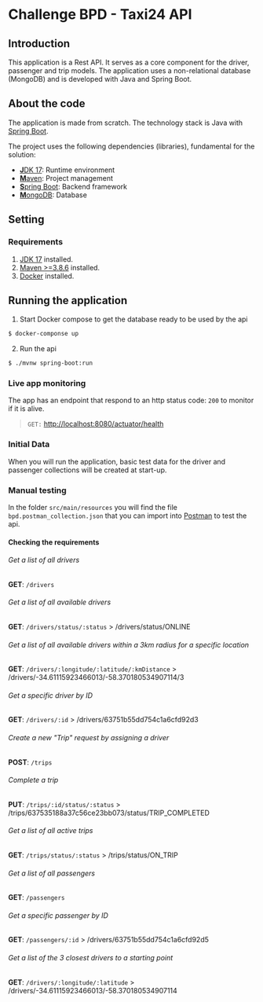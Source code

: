 # Challenge BPD - Taxi24 API

## Introduction

This application is a Rest API. It serves as a core component for the driver, passenger and trip models.
The application uses a non-relational database (MongoDB) and is developed with Java and Spring Boot.

## About the code

The application is made from scratch. The technology stack is Java with [Spring Boot](https://spring.io/projects/spring-boot).

The project uses the following dependencies (libraries), fundamental for the solution:

- [**J**DK 17](https://openjdk.org/projects/jdk/17/): Runtime environment
- [**M**aven](https://maven.apache.org/): Project management
- [**S**pring Boot](https://spring.io/projects/spring-boot): Backend framework
- [**M**ongoDB](https://www.mongodb.com/): Database

## Setting

### Requirements

1. [JDK 17](https://openjdk.org/projects/jdk/17/) installed.
2. [Maven >=3.8.6](https://maven.apache.org/) installed.
3. [Docker](https://www.docker.com/) installed.

## Running the application

1. Start Docker compose to get the database ready to be used by the api

```sh
$ docker-componse up
```

2. Run the api

```sh
$ ./mvnw spring-boot:run
```

### Live app monitoring

The app has an endpoint that respond to an http status code: `200` to monitor if it is alive.

> `GET:` [http://localhost:8080/actuator/health](http://localhost:8080/actuator/health)

### Initial Data

When you will run the application, basic test data for the driver and passenger collections will be created at start-up.

### Manual testing

In the folder `src/main/resources` you will find the file `bpd.postman_collection.json` that you can import into [Postman](https://www.postman.com/) to test the api.

#### Checking the requirements

###### Get a list of all drivers
**GET**: `/drivers`

###### Get a list of all available drivers
**GET**: `/drivers/status/:status` > /drivers/status/ONLINE

###### Get a list of all available drivers within a 3km radius for a specific location
**GET**: `/drivers/:longitude/:latitude/:kmDistance` > /drivers/-34.61115923466013/-58.370180534907114/3

###### Get a specific driver by ID
**GET**: `/drivers/:id` > /drivers/63751b55dd754c1a6cfd92d3

###### Create a new "Trip" request by assigning a driver
**POST**: `/trips`

###### Complete a trip
**PUT**: `/trips/:id/status/:status` > /trips/637535188a37c56ce23bb073/status/TRIP_COMPLETED

###### Get a list of all active trips
**GET**: `/trips/status/:status` > /trips/status/ON_TRIP

###### Get a list of all passengers
**GET**: `/passengers`

###### Get a specific passenger by ID
**GET**: `/passengers/:id` > /drivers/63751b55dd754c1a6cfd92d5

###### Get a list of the 3 closest drivers to a starting point
**GET**: `/drivers/:longitude/:latitude` > /drivers/-34.61115923466013/-58.370180534907114
